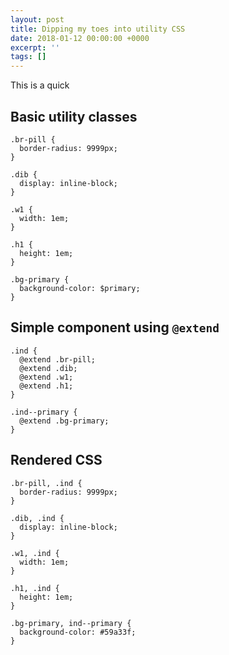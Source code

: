 ```yaml
---
layout: post
title: Dipping my toes into utility CSS
date: 2018-01-12 00:00:00 +0000
excerpt: ''
tags: []
---
```

This is a quick

## Basic utility classes

```
.br-pill {
  border-radius: 9999px;
}

.dib {
  display: inline-block;
}

.w1 {
  width: 1em;
}

.h1 {
  height: 1em;
}

.bg-primary {
  background-color: $primary;
}
```

## Simple component using `@extend`

```
.ind {
  @extend .br-pill;
  @extend .dib;
  @extend .w1;
  @extend .h1;
}

.ind--primary {
  @extend .bg-primary;
}
```

## Rendered CSS

```
.br-pill, .ind {
  border-radius: 9999px;
}

.dib, .ind {
  display: inline-block;
}

.w1, .ind {
  width: 1em;
}

.h1, .ind {
  height: 1em;
}

.bg-primary, ind--primary {
  background-color: #59a33f;
}
```